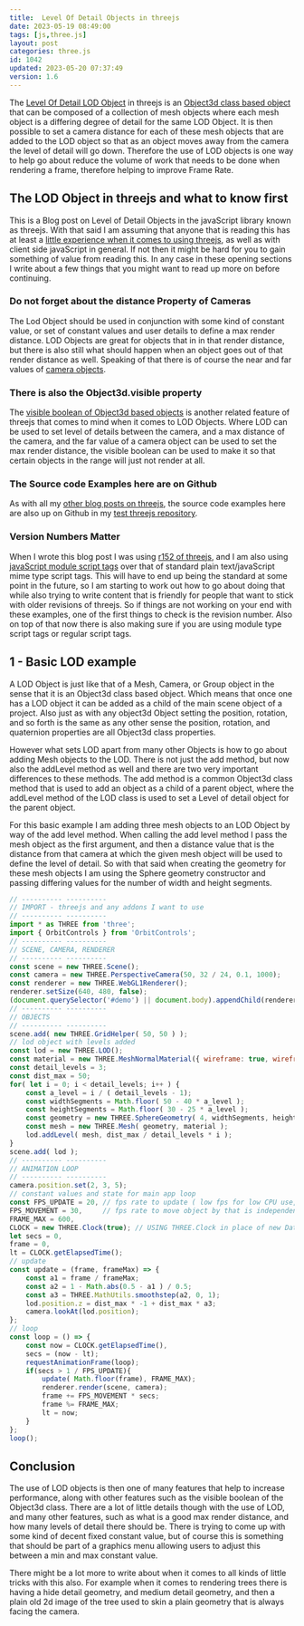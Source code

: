```yaml
---
title:  Level Of Detail Objects in threejs
date: 2023-05-19 08:49:00
tags: [js,three.js]
layout: post
categories: three.js
id: 1042
updated: 2023-05-20 07:37:49
version: 1.6
---
```


The [Level Of Detail LOD Object](https://threejs.org/docs/#api/en/objects/LOD) in threejs is an [Object3d class based object](/2018/04/23/threejs-object3d/) that can be composed of a collection of mesh objects where each mesh object is a differing degree of detail for the same LOD Object. It is then possible to set a camera distance for each of these mesh objects that are added to the LOD object so that as an object moves away from the camera the level of detail will go down. Therefore the use of LOD objects is one way to help go about reduce the volume of work that needs to be done when rendering a frame, therefore helping to improve Frame Rate.

<!-- more -->

## The LOD Object in threejs and what to know first

This is a Blog post on Level of Detail Objects in the javaScript library known as threejs. With that said I am assuming that anyone that is reading this has at least a [little experience when it comes to using threejs](/2018/04/04/threejs-getting-started/), as well as with client side javaScript in general. If not then it might be hard for you to gain something of value from reading this. In any case in these opening sections I write about a few things that you might want to read up more on before continuing.

### Do not forget about the distance Property of Cameras

The Lod Object should be used in conjunction with some kind of constant value, or set of constant values and user details to define a max render distance. LOD Objects are great for objects that in in that render distance, but there is also still what should happen when an object goes out of that render distance as well. Speaking of that there is of course the near and far values of [camera objects](/2018/04/06/threejs-camera/).

### There is also the Object3d.visible property

The [visible boolean of Object3d based objects](/2021/05/24/threejs-object3d-visible/) is another related feature of threejs that comes to mind when it comes to LOD Objects. Where LOD can be used to set level of details between the camera, and a max distance of the camera, and the far value of a camera object can be used to set the max render distance, the visible boolean can be used to make it so that certain objects in the range will just not render at all.

### The Source code Examples here are on Github

As with all my [other blog posts on threejs](/categories/three-js/), the source code examples here are also up on Github in my [test threejs repository](https://github.com/dustinpfister/test_threejs/tree/master/views/forpost/threejs-lod).

### Version Numbers Matter

When I wrote this blog post I was using [r152 of threejs](https://github.com/dustinpfister/test_threejs/blob/master/views/demos/r152/README.md), and I am also using [javaScript module script tags](https://developer.mozilla.org/en-US/docs/Web/JavaScript/Guide/Modules) over that of standard plain text/javaScript mime type script tags. This will have to end up being the standard at some point in the future, so I am starting to work out how to go about doing that while also trying to write content that is friendly for people that want to stick with older revisions of threejs. So if things are not working on your end with these examples, one of the first things to check is the revision number. Also on top of that now there is also making sure if you are using module type script tags or regular script tags.

## 1 - Basic LOD example

A LOD Object is just like that of a Mesh, Camera, or Group object in the sense that it is an Object3d class based object. Which means that once one has a LOD object it can be added as a child of the main scene object of a project. Also just as with any object3d Object setting the position, rotation, and so forth is the same as any other sense the position, rotation, and quaternion properties are all Object3d class properties. 

However what sets LOD apart from many other Objects is how to go about adding Mesh objects to the LOD. There is not just the add method, but now also the addLevel method as well and there are two very important differences to these methods. The add method is a common Object3d class method that is used to add an object as a child of a parent object, where the addLevel method of the LOD class is used to set a Level of detail object for the parent object.

For this basic example I am adding three mesh objects to an LOD Object by way of the add level method. When calling the add level method I pass the mesh object as the first argument, and then a distance value that is the distance from that camera at which the given mesh object will be used to define the level of detail. So with that said when creating the geometry for these mesh objects I am using the Sphere geometry constructor and passing differing values for the number of width and height segments.

```js
// ---------- ----------
// IMPORT - threejs and any addons I want to use
// ---------- ----------
import * as THREE from 'three';
import { OrbitControls } from 'OrbitControls';
// ---------- ----------
// SCENE, CAMERA, RENDERER
// ---------- ----------
const scene = new THREE.Scene();
const camera = new THREE.PerspectiveCamera(50, 32 / 24, 0.1, 1000);
const renderer = new THREE.WebGL1Renderer();
renderer.setSize(640, 480, false);
(document.querySelector('#demo') || document.body).appendChild(renderer.domElement);
// ---------- ----------
// OBJECTS
// ---------- ----------
scene.add( new THREE.GridHelper( 50, 50 ) );
// lod object with levels added
const lod = new THREE.LOD();
const material = new THREE.MeshNormalMaterial({ wireframe: true, wireframeLinewidth: 1 });
const detail_levels = 3;
const dist_max = 50;
for( let i = 0; i < detail_levels; i++ ) {
    const a_level = i / ( detail_levels - 1);
    const widthSegments = Math.floor( 50 - 40 * a_level );
    const heightSegments = Math.floor( 30 - 25 * a_level );
    const geometry = new THREE.SphereGeometry( 4, widthSegments, heightSegments );
    const mesh = new THREE.Mesh( geometry, material );
    lod.addLevel( mesh, dist_max / detail_levels * i );
}
scene.add( lod );
// ---------- ----------
// ANIMATION LOOP
// ---------- ----------
camera.position.set(2, 3, 5);
// constant values and state for main app loop
const FPS_UPDATE = 20, // fps rate to update ( low fps for low CPU use, but choppy video )
FPS_MOVEMENT = 30,     // fps rate to move object by that is independent of frame update rate
FRAME_MAX = 600,
CLOCK = new THREE.Clock(true); // USING THREE.Clock in place of new Date() or Date.now()
let secs = 0,
frame = 0,
lt = CLOCK.getElapsedTime();
// update
const update = (frame, frameMax) => {
    const a1 = frame / frameMax;
    const a2 = 1 - Math.abs(0.5 - a1 ) / 0.5;
    const a3 = THREE.MathUtils.smoothstep(a2, 0, 1);
    lod.position.z = dist_max * -1 + dist_max * a3;
    camera.lookAt(lod.position);
};
// loop
const loop = () => {
    const now = CLOCK.getElapsedTime(),
    secs = (now - lt);
    requestAnimationFrame(loop);
    if(secs > 1 / FPS_UPDATE){
        update( Math.floor(frame), FRAME_MAX);
        renderer.render(scene, camera);
        frame += FPS_MOVEMENT * secs;
        frame %= FRAME_MAX;
        lt = now;
    }
};
loop();
```

## Conclusion

The use of LOD objects is then one of many features that help to increase performance, along with other features such as the visible boolean of the Object3d class. There are a lot of little details though with the use of LOD, and many other features, such as what is a good max render distance, and how many levels of detail there should be. There is trying to come up with some kind of decent fixed constant value, but of course this is something that should be part of a graphics menu allowing users to adjust this between a min and max constant value. 

There might be a lot more to write about when it comes to all kinds of little tricks with this also. For example when it comes to rendering trees there is having a hide detail geometry, and medium detail geometry, and then a plain old 2d image of the tree used to skin a plain geometry that is always facing the camera.
